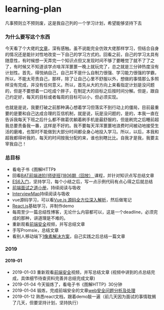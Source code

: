 # learning-plan
凡事预则立不预则废，这是我自己列的一个学习计划，希望能够坚持下去

### 为什么要写这个东西
今天看了个大佬的[文章](https://juejin.im/post/5c2d6fb46fb9a049cd54504e)，深有感触。虽不说能完全仿效大佬那样学习，但结合自身的情况还是能针对性地改变一下自己的学习方式的。回看之前，自己的学习太具有随意性，有时候想一天弄完一个知识点但又发现时间不够了要睡觉了就不了了之了，有时候又不知道该学点啥浑浑噩噩一晚上就玩完了，总之就是三分钟热度没有计划性。首先，得悦纳自己，自己并不是什么自制力很强、学习能力很强的学霸，所以，不能太苛责自己，那样，除了让自己心里不舒服以外，想做的事情那么多照样没有完成，并没有任何意义。所以，首先从大的方向上来看指定计划是没问题的，但是不要想着一口吃成个胖子，在制定大的目标之后按时间分解。但是，跟自己约定好，每天的目标或者每周的目标可以小，但必须实现。

也就是是说，我要打破之前那种满心想着学习但落实不到行动上的僵局，目前最重要的是要和自己达成合理的互信机制，就是说，玩是没问题的，是的，本我一直在告诉我每天下班之后什么都不做葛优躺着刷手机是最舒服的，但是刷完之后睡前超我总要责备我一番，这样是不好的。我不要每天浑浑噩噩地浪费时间被动地接受生活的磨难，也暂时不能做到大部分时间都全身心地投入学习。所以，以后，本我和超我都得听我的，每天的时间按我分配的来，谁也别瞎比比。自我才是我，我要主宰我自己！

### 总目标
- 看电子书《图解HTTP》
- 回看[BAT前端进阶[师徒班]1806期（回放） ](http://www.zhenchuanx.com/my/course/69)课程，并针对知识点写总结文章
- [ES6入门](http://es6.ruanyifeng.com/)，坚持学习，每个小结之后，写一点示例代码有点心得之后就总结
- [前端面试之道小册](https://juejin.im/book/5bdc715fe51d454e755f75ef/section/5bdc71fbf265da6128599324)，持续阅读与吸收
- [InterviewMap](https://yuchengkai.cn/docs/zh/)持续阅读与吸收
- vue源码学习，可以看[Vue.js 源码全方位深入解析](https://pan.baidu.com/disk/home?#/all?vmode=list&path=%2F%E5%89%8D%E7%AB%AF%E5%AD%A6%E4%B9%A0%E8%B5%84%E6%96%99%2FA-Vue.js%2FVue.js%20%E6%BA%90%E7%A0%81%E5%85%A8%E6%96%B9%E4%BD%8D%E6%B7%B1%E5%85%A5%E8%A7%A3%E6%9E%90)，然后做笔记
- [React.js](https://www.reactjscn.com/)基础学习，并制作demo
- 每周至少一篇总结性博客，无论什么内容都可以，这是一个deadline，必须完成的那种，讲道理是不难的。
- 重新观看[前端安全](http://www.zhenchuanx.com/open/course/39)视频，并写总结文章
- 手写Promsie，总结文章
- 看别人移动端下[1像素解决方案](https://juejin.im/entry/584e427361ff4b006cd22c7c)，自己实践之后总结一篇文章

 ### 2019
 #### 2019-01
 - 2019-01-03 重新观看[前端安全](http://www.zhenchuanx.com/open/course/39)视频，并写总结文章 (视频中讲到的点总结完成，具体细节待查资料完善并总结完成文章)
 - 2019-01-04 今天锻炼了，看电子书《图解HTTP》30分钟
 - 2019-01-04 锻炼，完成前端安全的文章[web安全问题分析及处理](https://wancheng7.github.io/post/22f13031.html)
 - 2019-01-12 熟悉react文档，跟着demo敲一遍（前几天因为面试的事情耽搁了几天，但要坚持计划，坚持执行）
 


